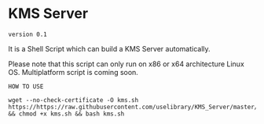 # KMS Server

`version 0.1`

It is a Shell Script which can build a KMS Server automatically.

Please note that this script can only run on x86 or x64 architecture Linux OS. Multiplatform script is coming soon.

`HOW TO USE`

```
wget --no-check-certificate -O kms.sh https://https://raw.githubusercontent.com/uselibrary/KMS_Server/master/kms.sh && chmod +x kms.sh && bash kms.sh
```